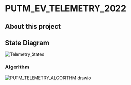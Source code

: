 # PUTM_EV_TELEMETRY_2022
## About this project
  
## State Diagram
![Telemetry_States](https://user-images.githubusercontent.com/94369639/153715389-70118fd9-eaf3-414c-af43-e237652bae25.png)
### Algorithm
![PUTM_TELEMETRY_ALGORITHM drawio](https://user-images.githubusercontent.com/94369639/153715615-549039e0-a72a-4f8f-89e1-f05700e3207e.png)
